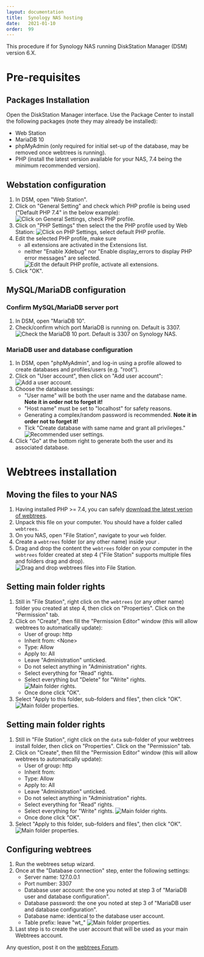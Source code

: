 ```yaml
---
layout: documentation
title:  Synology NAS hosting
date:   2021-01-10
order:  99
---
```


This procedure if for Synology NAS running DiskStation Manager (DSM) version 6.X.

# Pre-requisites

## Packages Installation

Open the DiskStation Manager interface. Use the Package Center to install the following packages (note they may already be installed):
* Web Station
* MariaDB 10
* phpMyAdmin (only required for initial set-up of the database, may be removed once webtrees is running).
* PHP (install the latest version available for your NAS, 7.4 being the minimum recommended version).

## Webstation configuration

1. In DSM, open "Web Station".
2. Click on "General Setting" and check which PHP profile is being used ("Default PHP 7.4" in the below example):
   ![Click on General Settings, check PHP profile.](/assets/img/synology/WS-GeneralSettings.png)
3. Click on "PHP Settings" then select the the PHP profile used by Web Station:
   ![Click on PHP Settings, select default PHP profile.](/assets/img/synology/WS-PHPSettings.png)
4. Edit the selected PHP profile, make sure
   - all extensions are activated in the Extensions list.
   - neither "Enable Xdebug" nor "Enable display_errors to display PHP error messages" are selected.
   ![Edit the default PHP profile, activate all extensions.](/assets/img/synology/WS-PHPProfileSettings.png)
5. Click "OK".

## MySQL/MariaDB configuration

### Confirm MySQL/MariaDB server port

1. In DSM, open "MariaDB 10".
2. Check/confirm which port MariaDB is running on. Default is 3307.
   ![Check the MariaDB 10 port. Default is 3307 on Synology NAS.](/assets/img/synology/WS-MariaDBSettings.png)

### MariaDB user and database configuration

1. In DSM, open "phpMyAdmin", and log-in using a profile allowed to create databases and profiles/users (e.g. "root").
2. Click on "User account", then click on "Add user account":
   ![Add a user account.](/assets/img/synology/WS-MariaUserAccounts.png)
3. Choose the database sessings:
   - "User name" will be both the user name and the database name. **Note it in order not to forget it!**
   - "Host name" must be set to "localhost" for safety reasons.
   - Generating a complex/random password is recommended. **Note it in order not to forget it!**
   - Tick "Create database with same name and grant all privileges."
   ![Recommended user settings.](/assets/img/synology/WS-MariaUserAccountsSettings.png)
4. Click "Go" at the bottom right to generate both the user and its associated database.

# Webtrees installation

## Moving the files to your NAS

1. Having installed PHP >= 7.4, you can safely [download the latest verion of webtrees](https://webtrees.net/download).
2. Unpack this file on your computer.  You should have a folder called `webtrees`.
3. On you NAS, open "File Station", navigate to your `web` folder.
4. Create a `webtrees` folder (or any other name) inside your .
5. Drag and drop the content the `webtrees` folder on your computer in the `webtrees` folder created at step 4 ("File Station" supports multiple files and folders drag and drop).
   ![Drag and drop webtrees files into File Station.](/assets/img/synology/WS-MoveWebtreesFiles.png)

## Setting main folder rights

1. Still in "File Station", right click on the `webtrees` (or any other name) folder you created at step 4, then click on "Properties". Click on the "Permission" tab.
2. Click on "Create", then fill the "Permission Editor" window (this will allow webtrees to automatically update):
   - User of group: http
   - Inherit from: \<None\>
   - Type: Allow
   - Apply to: All
   - Leave "Administration" unticked.
   - Do not select anything in "Administration" rights.
   - Select everything for "Read" rights.
   - Select everything but "Delete" for "Write" rights.
   ![Main folder rights.](/assets/img/synology/WS-MainFolderRights.png)
   - Once done click "OK".
3.  Select "Apply to this folder, sub-folders and files", then click "OK".
   ![Main folder properties.](/assets/img/synology/WS-MainFolderProperties.png)

## Setting main folder rights

1. Still in "File Station", right click on the `data` sub-folder of your webtrees install folder, then click on "Properties". Click on the "Permission" tab.
2. Click on "Create", then fill the "Permission Editor" window (this will allow webtrees to automatically update):
   - User of group: http
   - Inherit from: <None>
   - Type: Allow
   - Apply to: All
   - Leave "Administration" unticked.
   - Do not select anything in "Administration" rights.
   - Select everything for "Read" rights.
   - Select everything for "Write" rights.
   ![Main folder rights.](/assets/img/synology/WS-DataFolderRights.png)
   - Once done click "OK".
3. Select "Apply to this folder, sub-folders and files", then click "OK".
   ![Main folder properties.](/assets/img/synology/WS-MainFolderProperties.png)

## Configuring webtrees

1. Run the webtrees setup wizard.
2. Once at the "Database connection" step, enter the following settings:
   - Server name: 127.0.0.1
   - Port number: 3307
   - Database user account: the one you noted at step 3 of "MariaDB user and database configuration".
   - Database password: the one you noted at step 3 of "MariaDB user and database configuration".
   - Database name: identical to the database user account.
   - Table prefix: leave "wt_"
   ![Main folder properties.](/assets/img/synology/WS-MainFolderProperties.png)
3. Last step is to create the user account that will be used as your main Webtrees account.

Any question, post it on the [webtrees Forum](https://www.webtrees.net/index.php/en/forum).
